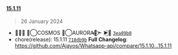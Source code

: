 
#### [15.1.11](https://github.com/Ajayos/Whatsapp-api/compare/v15.1.11...15.1.11)

> 26 January 2024

- ➤⃟🍒 ✮⃝COSMOS ✮⃝AURORA🎀⃟⃪➣ ➤⃟🍒 [`3ea89b0`](https://github.com/Ajayos/Whatsapp-api/commit/3ea89b0ba495eaff11c2146a50eb019d9edef2b5)
- chore(release): 15.1.11 [`718db9b`](https://github.com/Ajayos/Whatsapp-api/commit/718db9bd17cad70b3c87c599ec371284cb008435)
**Full Changelog**: https://github.com/Ajayos/Whatsapp-api/compare/15.1.10...15.1.11
